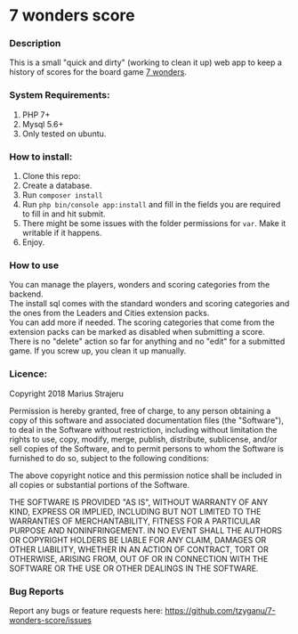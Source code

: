 # 7 wonders score

### Description  
This is a small "quick and dirty" (working to clean it up) web app to keep a history of scores for the board game [7 wonders](https://en.wikipedia.org/wiki/7_Wonders_(board_game)).  

### System Requirements:  
1. PHP 7+  
2. Mysql 5.6+  
3. Only tested on ubuntu.

### How to install:  

1. Clone this repo:  
2. Create a database.  
3. Run `composer install` 
4. Run `php bin/console app:install` and fill in the fields you are required to fill in and hit submit.
5. There might be some issues with the folder permissions for `var`. Make it writable if it happens.
6. Enjoy.  

### How to use
You can manage the players, wonders and scoring categories from the backend.  
The install sql comes with the standard wonders and scoring categories and the ones from the Leaders and Cities extension packs.  
You can add more if needed. The scoring categories that come from the extension packs can be marked as disabled when submitting a score.  
There is no "delete" action so far for anything and no "edit" for a submitted game. If you screw up, you clean it up manually.  

### Licence:
Copyright 2018 Marius Strajeru

Permission is hereby granted, free of charge, to any person obtaining a copy of this software and associated documentation files (the "Software"), to deal in the Software without restriction, including without limitation the rights to use, copy, modify, merge, publish, distribute, sublicense, and/or sell copies of the Software, and to permit persons to whom the Software is furnished to do so, subject to the following conditions:

The above copyright notice and this permission notice shall be included in all copies or substantial portions of the Software.

THE SOFTWARE IS PROVIDED "AS IS", WITHOUT WARRANTY OF ANY KIND, EXPRESS OR IMPLIED, INCLUDING BUT NOT LIMITED TO THE WARRANTIES OF MERCHANTABILITY, FITNESS FOR A PARTICULAR PURPOSE AND NONINFRINGEMENT. IN NO EVENT SHALL THE AUTHORS OR COPYRIGHT HOLDERS BE LIABLE FOR ANY CLAIM, DAMAGES OR OTHER LIABILITY, WHETHER IN AN ACTION OF CONTRACT, TORT OR OTHERWISE, ARISING FROM, OUT OF OR IN CONNECTION WITH THE SOFTWARE OR THE USE OR OTHER DEALINGS IN THE SOFTWARE.  

### Bug Reports 
Report any bugs or feature requests here: https://github.com/tzyganu/7-wonders-score/issues
